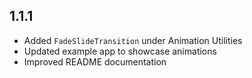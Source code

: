 ## 1.1.1

- Added `FadeSlideTransition` under Animation Utilities
- Updated example app to showcase animations
- Improved README documentation
